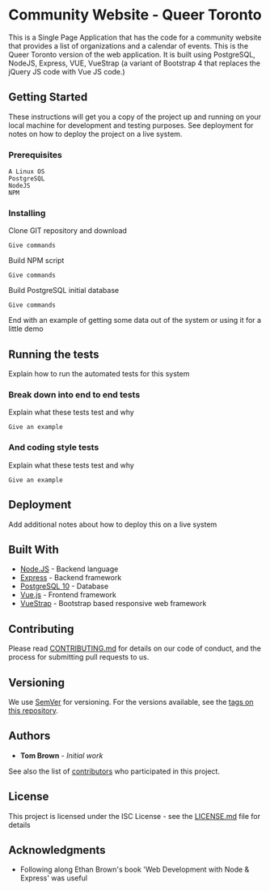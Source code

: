 # Community Website - Queer Toronto

This is a Single Page Application that has the code for a community website that provides a list of 
organizations and a calendar of events.  This is the Queer Toronto version of the web application.  It
is built using PostgreSQL, NodeJS, Express, VUE, VueStrap (a variant of Bootstrap 4 that 
replaces the jQuery JS code with Vue JS code.)

## Getting Started

These instructions will get you a copy of the project up and running on your local machine for development and testing purposes. See deployment for notes on how to deploy the project on a live system.

### Prerequisites

```
A Linux OS
PostgreSQL
NodeJS
NPM
```

### Installing

Clone GIT repository and download

```
Give commands
```

Build NPM script

```
Give commands
```

Build PostgreSQL initial database

```
Give commands
```

End with an example of getting some data out of the system or using it for a little demo

## Running the tests

Explain how to run the automated tests for this system

### Break down into end to end tests

Explain what these tests test and why

```
Give an example
```

### And coding style tests

Explain what these tests test and why

```
Give an example
```

## Deployment

Add additional notes about how to deploy this on a live system

## Built With

* [Node.JS](https://nodejs.org/) - Backend language
* [Express](https://expressjs.com/) - Backend framework
* [PostgreSQL 10](https://www.postgresql.org/) - Database
* [Vue.js](https://vuejs.org/) - Frontend framework
* [VueStrap](https://wffranco.github.io/vue-strap/) - Bootstrap based responsive web framework

## Contributing

Please read [CONTRIBUTING.md](https://gist.github.com/PurpleBooth/b24679402957c63ec426) for details on our code of conduct, and the process for submitting pull requests to us.

## Versioning

We use [SemVer](http://semver.org/) for versioning. For the versions available, see the [tags on this repository](https://github.com/your/project/tags). 

## Authors

* **Tom Brown** - *Initial work*

See also the list of [contributors](https://github.com/your/project/contributors) who participated in this project.

## License

This project is licensed under the ISC License - see the [LICENSE.md](LICENSE.md) file for details

## Acknowledgments

* Following along Ethan Brown's book 'Web Development with Node & Express' was useful
